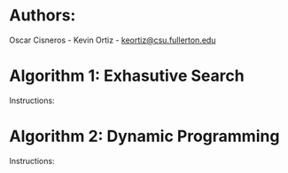 # Authors: 
Oscar Cisneros - 
Kevin Ortiz - keortiz@csu.fullerton.edu  

# Algorithm 1: Exhasutive Search

Instructions:

# Algorithm 2: Dynamic Programming

Instructions:
